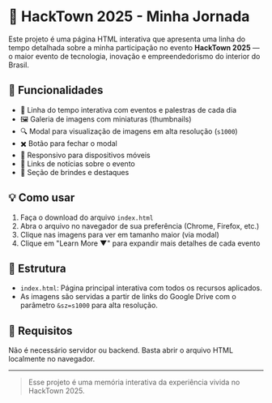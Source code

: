 # 🚀 HackTown 2025 - Minha Jornada

Este projeto é uma página HTML interativa que apresenta uma linha do tempo detalhada sobre a minha participação no evento **HackTown 2025** — o maior evento de tecnologia, inovação e empreendedorismo do interior do Brasil.

## 📄 Funcionalidades

- 📅 Linha do tempo interativa com eventos e palestras de cada dia  
- 🖼️ Galeria de imagens com miniaturas (thumbnails)  
- 🔍 Modal para visualização de imagens em alta resolução (`s1000`)  
- ✖️ Botão para fechar o modal  
- 📱 Responsivo para dispositivos móveis  
- 📰 Links de notícias sobre o evento  
- 🎁 Seção de brindes e destaques  

## 💡 Como usar

1. Faça o download do arquivo `index.html`  
2. Abra o arquivo no navegador de sua preferência (Chrome, Firefox, etc.)  
3. Clique nas imagens para ver em tamanho maior (via modal)  
4. Clique em "Learn More ▼" para expandir mais detalhes de cada evento  

## 📁 Estrutura

- `index.html`: Página principal interativa com todos os recursos aplicados.  
- As imagens são servidas a partir de links do Google Drive com o parâmetro `&sz=s1000` para alta resolução.  

## 🔧 Requisitos

Não é necessário servidor ou backend. Basta abrir o arquivo HTML localmente no navegador.

---

> Esse projeto é uma memória interativa da experiência vivida no HackTown 2025.

